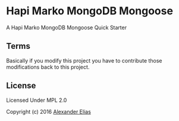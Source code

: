 # Hapi Marko MongoDB Mongoose #
A Hapi Marko MongoDB Mongoose Quick Starter


## Terms ##
Basically if you modify this project you have to contribute those modifications back to this project.


## License ##

Licensed Under MPL 2.0

Copyright (c) 2016 [Alexander Elias](https://github.com/AlexanderElias/)
